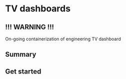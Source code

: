 TV dashboards
=============

!!! WARNING !!!
-------

On-going containerization of engineering TV dashboard

Summary
-------

Get started
-----------

